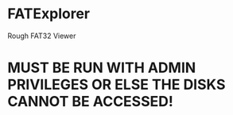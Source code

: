 # FATExplorer
Rough FAT32 Viewer

# MUST BE RUN WITH ADMIN PRIVILEGES OR ELSE THE DISKS CANNOT BE ACCESSED!
